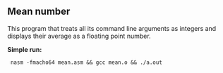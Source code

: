 ## Mean number ##
This program that treats all its command line arguments as integers and displays their average as a floating point number.

**Simple run:**
```
 nasm -fmacho64 mean.asm && gcc mean.o && ./a.out 
``` 

